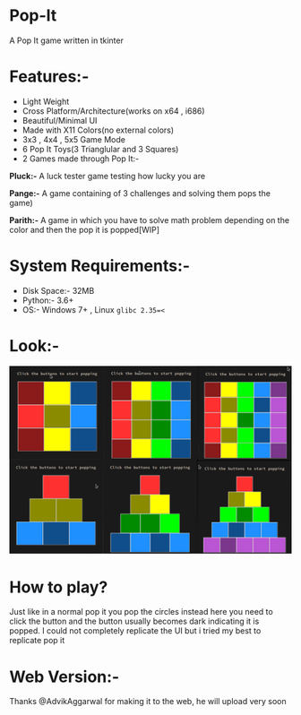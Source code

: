 # Pop-It
A Pop It game written in tkinter

# Features:-

- Light Weight
- Cross Platform/Architecture(works on x64 , i686)
- Beautiful/Minimal UI
- Made with X11 Colors(no external colors)
- 3x3 , 4x4 , 5x5 Game Mode
- 6 Pop It Toys(3 Trianglular and 3 Squares)
- 2 Games made through Pop It:-

**Pluck:-** A luck tester game testing how lucky you are

**Pange:-** A game containing of 3 challenges and solving them pops the game)

**Parith:-** A game in which you have to solve math problem depending on the color and then the pop it is popped[WIP]

# System Requirements:-

- Disk Space:- 32MB
- Python:- 3.6+
- OS:- Windows 7+ , Linux `glibc 2.35=<`

# Look:-

![master](img/pop-it-collage.png)

# How to play?

Just like in a normal pop it you pop the circles instead here you need to click the button and the button usually becomes dark indicating it is popped. I could not completely replicate the UI but i tried my best to replicate pop it

# Web Version:-

Thanks @AdvikAggarwal for making it to the web, he will upload very soon
